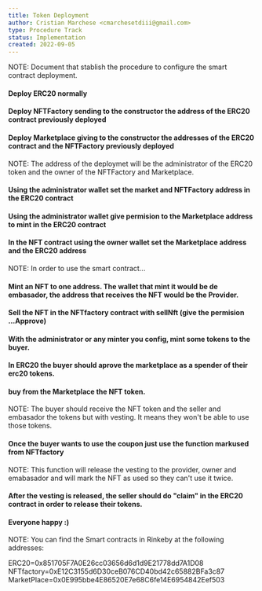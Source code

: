 ```yaml
---
title: Token Deployment
author: Cristian Marchese <cmarchesetdiii@gmail.com>
type: Procedure Track
status: Implementation
created: 2022-09-05
---
```


NOTE: Document that stablish the procedure to configure the smart contract deployment.


#### Deploy ERC20 normally
#### Deploy NFTFactory sending to the constructor the address of the ERC20 contract previously deployed
#### Deploy Marketplace giving to the constructor the addresses of the ERC20 contract and the NFTFactory previously deployed

NOTE: The address of the deploymet will be the administrator of the ERC20 token and the owner of the NFTFactory and Marketplace.

#### Using the administrator wallet set the market and NFTFactory address in the ERC20 contract
#### Using the administrator wallet give permision to the Marketplace address to mint in the ERC20 contract
#### In the NFT contract using the owner wallet set the Marketplace address and the ERC20 address


NOTE: In order to use the smart contract...

#### Mint an NFT to one address. The wallet that mint it would be de embasador, the address that receives the NFT would be the Provider.
#### Sell the NFT in the NFTfactory contract with sellNft (give the permision ...Approve)
#### With the administrator or any minter you config, mint some tokens to the buyer.
#### In ERC20 the buyer should aprove the marketplace as a spender of their erc20 tokens.
#### buy from the Marketplace the NFT token.

NOTE: The buyer should receive the NFT token and the seller and embasador the tokens but with vesting. It means they won't be able to use those tokens.

#### Once the buyer wants to use the coupon just use the function markused from NFTfactory

NOTE: This function will release the vesting to the provider, owner and emabasador and will mark the NFT as used so they can't use it twice.

#### After the vesting is released, the seller should do "claim" in the ERC20 contract in order to release their tokens.

#### Everyone happy :)


NOTE: You can find the Smart contracts in Rinkeby at the following addresses:


ERC20=0x851705F7A0E26cc03656d6d1d9E21778dd7A1D08
NFTfactory=0xE12C3155d6D30ceB076CD40bd42c65882BFa3c87
MarketPlace=0x0E995bbe4E86520E7e68C6fe14E6954842Eef503